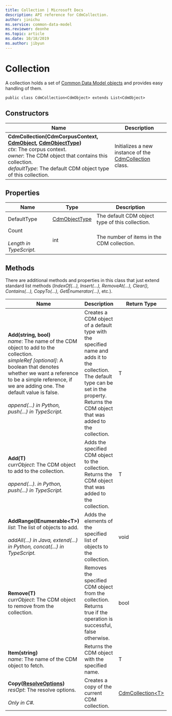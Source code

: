 ```yaml
---
title: Collection | Microsoft Docs
description: API reference for CdmCollection.
author: jinichu
ms.service: common-data-model
ms.reviewer: deonhe 
ms.topic: article
ms.date: 10/18/2019
ms.author: jibyun
---
```


# Collection

A collection holds a set of [Common Data Model objects](cdmobject.md) and provides easy handling of them.

```
public class CdmCollection<CdmObject> extends List<CdmObject>
```

## Constructors
|Name|Description|
|---|---|
|**CdmCollection(CdmCorpusContext, [CdmObject](cdmobject.md), [CdmObjectType](objecttype.md))**<br/>*ctx*: The corpus context.<br/>*owner*: The CDM object that contains this collection.<br/>*defaultType*: The default CDM object type of this collection.|Initializes a new instance of the [CdmCollection](collection.md) class.|

## Properties
|Name|Type|Description|
|---|---|---|
|DefaultType|[CdmObjectType](objecttype.md)|The default CDM object type of this collection.|
|Count<br/><br/>*Length in TypeScript.*|int|The number of items in the CDM collection.|

## Methods
There are additional methods and properties in this class that just extend standard list methods (*IndexOf(...), Insert(...), RemoveAt(...), Clear(), Contains(...), CopyTo(...), GetEnumerator(...)*, etc.). 

|Name|Description|Return Type|
|---|---|---|
|**Add(string, bool)**<br/>*name*: The name of the CDM object to add to the collection.<br/>*simpleRef [optional]*: A boolean that denotes whether we want a reference to be a simple reference, if we are adding one. The default value is false.<br/><br/>*append(...) in Python, push(...) in TypeScript.*|Creates a CDM object of a default type with the specified name and adds it to the collection. The default type can be set in the property. Returns the CDM object that was added to the collection.|T|
|**Add(T)**<br />*currObject*: The CDM object to add to the collection.<br/><br/>*append(...). in Python, push(...) in TypeScript.*|Adds the specified CDM object to the collection.	Returns the CDM object that was added to the collection.|T|
|**AddRange(IEnumerable\<T>)**<br/>*list*: The list of objects to add.<br/><br/>*addAll(...) in Java, extend(...) in Python, concat(...) in TypeScript.*|Adds the elements of the specified list of objects to the collection.|void|
|**Remove(T)**<br/>*currObject*: The CDM object to remove from the collection.|Removes the specified CDM object from the collection. Returns true if the operation is successful, false otherwise.|bool|
|**Item(string)**<br />*name*: The name of the CDM object to fetch.|Returns the CDM object with the specified name.|T|
|**Copy([ResolveOptions](../utilities/resolveoptions.md))**<br/>*resOpt*: The resolve options.<br/><br/>*Only in C#.*|Creates a copy of the current CDM collection.|[CdmCollection\<T>](collection.md)|
